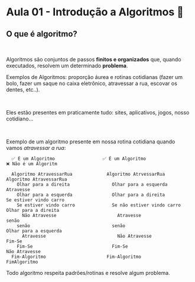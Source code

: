 <h1>Aula 01 - Introdução a Algoritmos 💭</h1>

<h2>O que é algoritmo?</h2>

<br>

<p>
  Algoritmos são conjuntos de passos <strong>finitos e organizados</strong> que, quando
  executados, resolvem um determinado <strong>problema</strong>.

  <br>

  Exemplos de Algoritmos: proporção áurea e rotinas cotidianas (fazer um bolo,
  fazer um saque no caixa eletrônico, atravessar a rua, escovar os dentes, etc..). 

  <br>

  Eles estão presentes em praticamente tudo: sites, aplicativos, jogos, nosso cotidiano...

  <br>

  Exemplo de um algoritmo presente em nossa rotina cotidiana quando vamos <em>atravessar a rua</em>:
</p>

````
  ✅ É um Algoritmo                  ✅ É um Algoritmo                   ❌ Não é um Algoritm

  Algoritmo AtravessarRua             Algoritmo AtrvessarRua               Algoritmo AtravessarRua
    Olhar para a direita                Olhar para a esquerda                Atravesse
    Olhar para a esquerda               Olhar para a direita                 Se estiver vindo carro
    Se estiver vindo carro              Se não estiver vindo carro             Olhar para a direita
      Não Atravesse                       Atravesse                          senão
    senão                               senão                                  Olhar para a esquerda
      Atravesse                           Não Atravesse                      Fim-Se
    Fim-Se                              Fim-Se                               Não Atravesse
  Fim-Algoritmo                       Fim-Algoritmo                        FimAlgoritmo
````

<p>
  Todo algoritmo respeita padrões/rotinas e resolve algum problema.
</p>